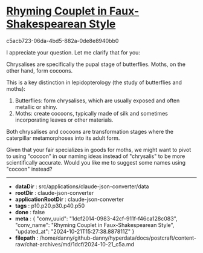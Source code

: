 # [Rhyming Couplet in Faux-Shakespearean Style](https://claude.ai/chat/1dcf2014-0983-42cf-911f-f46ca128c083)

c5acb723-06da-4bd5-882a-0de8e8940bb0

 I appreciate your question. Let me clarify that for you:

Chrysalises are specifically the pupal stage of butterflies. Moths, on the other hand, form cocoons. 

This is a key distinction in lepidopterology (the study of butterflies and moths):

1. Butterflies: form chrysalises, which are usually exposed and often metallic or shiny.
2. Moths: create cocoons, typically made of silk and sometimes incorporating leaves or other materials.

Both chrysalises and cocoons are transformation stages where the caterpillar metamorphoses into its adult form. 

Given that your fair specializes in goods for moths, we might want to pivot to using "cocoon" in our naming ideas instead of "chrysalis" to be more scientifically accurate. Would you like me to suggest some names using "cocoon" instead?

---

* **dataDir** : src/applications/claude-json-converter/data
* **rootDir** : claude-json-converter
* **applicationRootDir** : claude-json-converter
* **tags** : p10.p20.p30.p40.p50
* **done** : false
* **meta** : {
  "conv_uuid": "1dcf2014-0983-42cf-911f-f46ca128c083",
  "conv_name": "Rhyming Couplet in Faux-Shakespearean Style",
  "updated_at": "2024-10-21T15:27:38.887811Z"
}
* **filepath** : /home/danny/github-danny/hyperdata/docs/postcraft/content-raw/chat-archives/md/1dcf/2024-10-21_c5a.md